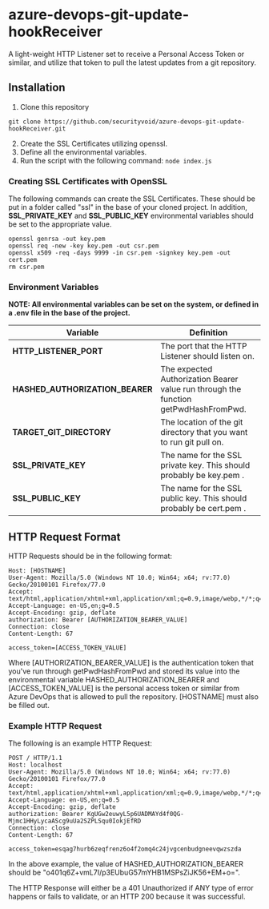 # azure-devops-git-update-hookReceiver
A light-weight HTTP Listener set to receive a Personal Access Token or similar, and utilize that token to pull the latest updates from a git repository.

## Installation
1. Clone this repository
```
git clone https://github.com/securityvoid/azure-devops-git-update-hookReceiver.git
```
2. Create the SSL Certificates utilizing openssl.
3. Define all the environmental variables.
4. Run the script with the following command:
`node index.js`
### Creating SSL Certificates with OpenSSL
The following commands can create the SSL Certificates. These should be put in a folder called "ssl" in the base of your
cloned project. In addition, **SSL_PRIVATE_KEY** and **SSL_PUBLIC_KEY** environmental variables should be set to the 
appropriate value.
```
openssl genrsa -out key.pem
openssl req -new -key key.pem -out csr.pem
openssl x509 -req -days 9999 -in csr.pem -signkey key.pem -out cert.pem
rm csr.pem
```


### Environment Variables
__NOTE: All environmental variables can be set on the system, or defined in a .env file in the base of the project.__

| Variable | Definition
| ------------ | -------------
| **HTTP_LISTENER_PORT**          | The port that the HTTP Listener should listen on.                                   |
| **HASHED_AUTHORIZATION_BEARER** | The expected Authorization Bearer value run through the function getPwdHashFromPwd. |
| **TARGET_GIT_DIRECTORY**        | The location of the git directory that you want to run git pull on.                 |
| **SSL_PRIVATE_KEY**             | The name for the SSL private key. This should probably be key.pem .                 |
| **SSL_PUBLIC_KEY**              | The name for the SSL public key. This should probably be cert.pem .                 |

## HTTP Request Format
HTTP Requests should be in the following format:
```POST / HTTP/1.1
Host: [HOSTNAME]
User-Agent: Mozilla/5.0 (Windows NT 10.0; Win64; x64; rv:77.0) Gecko/20100101 Firefox/77.0
Accept: text/html,application/xhtml+xml,application/xml;q=0.9,image/webp,*/*;q=0.8
Accept-Language: en-US,en;q=0.5
Accept-Encoding: gzip, deflate
authorization: Bearer [AUTHORIZATION_BEARER_VALUE]
Connection: close
Content-Length: 67

access_token=[ACCESS_TOKEN_VALUE]
```

Where [AUTHORIZATION_BEARER_VALUE] is the authentication token that you've run through getPwdHashFromPwd and stored its value into the environmental variable HASHED_AUTHORIZATION_BEARER
and [ACCESS_TOKEN_VALUE] is the personal access token or similar from Azure DevOps that is allowed to pull the repository. [HOSTNAME] must also be filled out.

### Example HTTP Request
The following is an example HTTP Request:
```
POST / HTTP/1.1
Host: localhost
User-Agent: Mozilla/5.0 (Windows NT 10.0; Win64; x64; rv:77.0) Gecko/20100101 Firefox/77.0
Accept: text/html,application/xhtml+xml,application/xml;q=0.9,image/webp,*/*;q=0.8
Accept-Language: en-US,en;q=0.5
Accept-Encoding: gzip, deflate
authorization: Bearer KgUGw2euwyL5p6UADMAYd4f0QG-Mjmc1HHyLycaAScg9uUa2SZPLSqu0IokjEfRD
Connection: close
Content-Length: 67

access_token=esqag7hurb6zeqfrenz6o4f2omq4c24jvgcenbudgneevqwzszda

```
In the above example, the value of HASHED_AUTHORIZATION_BEARER should be "o401q6Z+vmL7I/p3EUbuG57mYHB1MSPsZiJK56+EM+o=".

The HTTP Response will either be a 401 Unauthorized if ANY type of error happens or fails to validate, or an HTTP 200 because it was successful.





